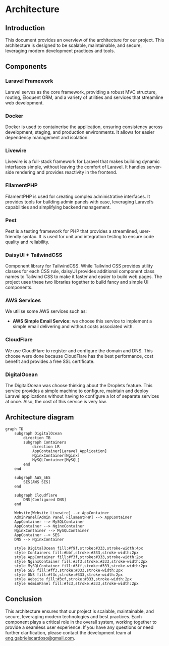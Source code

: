 # Architecture

## Introduction

This document provides an overview of the architecture for our project. This architecture is designed to be scalable, maintainable, and secure, leveraging modern development practices and tools.

## Components

### Laravel Framework

Laravel serves as the core framework, providing a robust MVC structure, routing, Eloquent ORM, and a variety of utilities and services that streamline web development.

### Docker

Docker is used to containerise the application, ensuring consistency across development, staging, and production environments. It allows for easier dependency management and isolation.

### Livewire

Livewire is a full-stack framework for Laravel that makes building dynamic interfaces simple, without leaving the comfort of Laravel. It handles server-side rendering and provides reactivity in the frontend.

### FilamentPHP

FilamentPHP is used for creating complex administrative interfaces. It provides tools for building admin panels with ease, leveraging Laravel’s capabilities and simplifying backend management.

### Pest

Pest is a testing framework for PHP that provides a streamlined, user-friendly syntax. It is used for unit and integration testing to ensure code quality and reliability.

### DaisyUI + TailwindCSS

Component library for TailwindCSS. While Tailwind CSS provides utility classes for each CSS rule, daisyUI provides additional component class names to Tailwind CSS to make it faster and easier to build web pages. The project uses these two libraries together to build fancy and simple UI components.

### AWS Services

We utilise some AWS services such as:

- **AWS Simple Email Service:** we choose this service to implement a simple email delivering and without costs associated with.

### CloudFlare

We use CloudFlare to register and configure the domain and DNS. This choose were done because CloudFlare has the best performance, cost benefit and provides a free SSL certificate.

### DigitalOcean

The DigitalOcean was choose thinking about the Droplets feature. This service provides a simple machine to configure, maintain and deploy Laravel applications without having to configure a lot of separate services at once. Also, the cost of this service is very low.

## Architecture diagram

```mermaid
graph TD
    subgraph DigitalOcean
        direction TB
        subgraph Containers
            direction LR
            AppContainer[Laravel Application]
            NginxContainer[Nginx]
            MySQLContainer[MySQL]
        end
    end

    subgraph AWS_SES
        SES[AWS SES]
    end

    subgraph Cloudflare
        DNS[Configured DNS]
    end

    Website[Website Livewire] --> AppContainer
    AdminPanel[Admin Panel FilamentPHP] --> AppContainer
    AppContainer --> MySQLContainer
    AppContainer --> NginxContainer
    NginxContainer --> MySQLContainer
    AppContainer --> SES
    DNS --> NginxContainer

    style DigitalOcean fill:#f9f,stroke:#333,stroke-width:4px
    style Containers fill:#bbf,stroke:#333,stroke-width:2px
    style AppContainer fill:#f3f,stroke:#333,stroke-width:2px
    style NginxContainer fill:#3f3,stroke:#333,stroke-width:2px
    style MySQLContainer fill:#3ff,stroke:#333,stroke-width:2px
    style SES fill:#ff3,stroke:#333,stroke-width:2px
    style DNS fill:#f3c,stroke:#333,stroke-width:2px
    style Website fill:#3cf,stroke:#333,stroke-width:2px
    style AdminPanel fill:#fc3,stroke:#333,stroke-width:2px
```

## Conclusion

This architecture ensures that our project is scalable, maintainable, and secure, leveraging modern technologies and best practices. Each component plays a critical role in the overall system, working together to provide a seamless user experience. If you have any questions or need further clarification, please contact the development team at [eng.gabrielscardoso@gmail.com](mailto:eng.gabrielscardoso@gmail.com).

